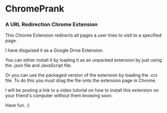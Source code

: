 ChromePrank
===========

<h3> A URL Redirection Chrome Extension </h3>


This Chrome Extension redirects all pages a user tries to visit
to a specified page.

I have disguised it as a Google Drive Extension.

You can either install it by loading it as an unpacked extension
by just using the .json file and JavaScript file. 

Or you can use the packaged version of the extension by loading
the .crx file.  To do this you must drag the file onto the extension
page in Chrome.

I will be posting a link to a video tutorial on how to install this
extension on your friend's computer without them knowing soon.

Have fun. :)
